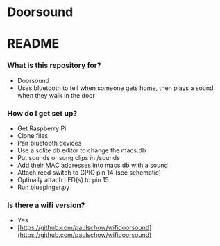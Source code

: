 # Doorsound #
# README #

### What is this repository for? ###

* Doorsound
* Uses bluetooth to tell when someone gets home, then plays a sound when they walk in the door

### How do I get set up? ###

* Get Raspberry Pi
* Clone files
* Pair bluetooth devices
* Use a sqlite db editor to change the macs.db
* Put sounds or song clips in /sounds
* Add their MAC addresses into macs.db with a sound
* Attach reed switch to GPIO pin 14 (see schematic)
* Optinally attach LED(s) to pin 15
* Run bluepinger.py


### Is there a wifi version? ###

* Yes
* [https://github.com/paulschow/wifidoorsound](https://github.com/paulschow/wifidoorsound)
